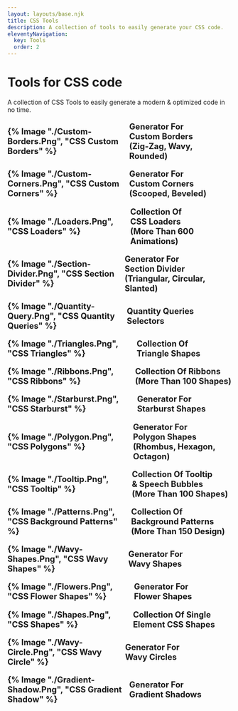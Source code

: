 ```yaml
---
layout: layouts/base.njk
title: CSS Tools
description: A collection of tools to easily generate your CSS code.
eleventyNavigation:
  key: Tools
  order: 2
---
```


<style> 
  ul.tools {
    padding: 0;
    list-style: none;
  }
  ul.tools a {
    text-decoration: none;
    display: grid;
    grid-auto-flow: column;
    justify-content: start;
    align-items: center;
    gap: .5em;
    font-size: 1.3em;
    font-weight: 700;
    text-transform: capitalize;
    margin-block: 1em;
  }
  ul.tools a img {
    width: 170px;
    aspect-ratio: 2;
    margin: 0;
  }
  ul.tools a p {
    text-wrap: balance;
    margin: 0;
  }
</style>

<h1>Tools for CSS code</h1>


A collection of CSS Tools to easily generate a modern & optimized code in no time.

<ul class="tools">
  <li>
    <a href="https://css-generators.com/custom-borders/">
      {% image "./custom-borders.png", "CSS custom borders" %}
      <p>Generator for custom borders<br> (Zig-Zag, Wavy, Rounded)</p>
    </a>
  </li>
  <li>
    <a href="https://css-generators.com/custom-corners/">
      {% image "./custom-corners.png", "CSS custom corners" %}
      <p>Generator for custom corners<br> (Scooped, Beveled)</p>
    </a>
  </li>
  <li>
    <a href="https://css-loaders.com/">
      {% image "./loaders.png", "CSS loaders" %}
      <p>Collection of CSS loaders<br> (more than 600 animations)</p>
    </a>
  </li>
  <li>
    <a href="https://css-generators.com/section-divider/">
      {% image "./section-divider.png", "CSS section divider" %}
      <p>Generator for section divider<br> (Triangular, Circular, Slanted)</p>
    </a>
  </li>
  <li><div id="inline-custom"></div></li>
  <li>
    <a href="/quantity-queries/">
      {% image "./quantity-query.png", "CSS quantity queries" %}
      <p>Quantity queries Selectors</p>
    </a>
  </li>
  <li>
    <a href="https://css-generators.com/triangle-shapes/">
      {% image "./triangles.png", "CSS triangles" %}
      <p>Collection of triangle shapes</p>
    </a>
  </li>
  <li>
    <a href="https://css-generators.com/ribbon-shapes/">
      {% image "./ribbons.png", "CSS ribbons" %}
      <p>Collection of ribbons<br> (more than 100 shapes)</p>
    </a>
  </li>
  <li>
    <a href="https://css-generators.com/starburst-shape/">
      {% image "./starburst.png", "CSS starburst" %}
      <p>Generator for starburst shapes</p>
    </a>
  </li>
  <li>
    <a href="https://css-generators.com/polygon-shape/">
      {% image "./polygon.png", "CSS polygons" %}
      <p>Generator for polygon shapes<br> (Rhombus, Hexagon, Octagon)</p>
    </a>
  </li>
  <li>
    <a href="https://css-generators.com/tooltip-speech-bubble/">
      {% image "./tooltip.png", "CSS tooltip" %}
      <p>Collection of tooltip & speech bubbles<br> (more than 100 shapes)</p>
    </a>
  </li>
  <li>
    <a href="https://css-pattern.com/">
      {% image "./patterns.png", "CSS background patterns" %}
      <p>Collection of background patterns<br> (more than 150 design)</p>
    </a>
  </li>
  <li>
    <a href="https://css-generators.com/wavy-shapes/">
      {% image "./wavy-shapes.png", "CSS wavy shapes" %}
      <p>Generator for wavy shapes</p>
    </a>
  </li>
  <li>
    <a href="https://css-generators.com/flower-shapes/">
      {% image "./flowers.png", "CSS flower shapes" %}
      <p>Generator for flower shapes</p>
    </a>
  </li>
  <li>
    <a href="https://css-shape.com/">
      {% image "./shapes.png", "CSS shapes" %}
      <p>Collection of Single element CSS Shapes</p>
    </a>
  </li>
  <li>
    <a href="https://css-generators.com/wavy-circle/">
      {% image "./wavy-circle.png", "CSS wavy circle" %}
      <p>Generator for wavy circles</p>
    </a>
  </li>
  <li>
    <a href="https://css-generators.com/gradient-shadows/">
      {% image "./gradient-shadow.png", "CSS gradient shadow" %}
      <p>Generator for gradient shadows</p>
    </a>
  </li>
</ul>
